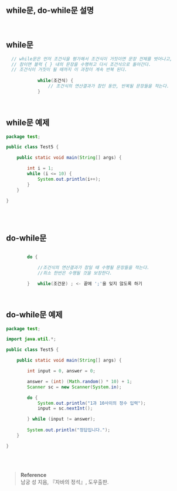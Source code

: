 ## while문, do-while문 설명

<br/>

## while문 

```java
  // while문은 먼저 조건식을 평가해서 조건식이 거짓이면 문장 전체를 벗어나고, 
  // 참이면 블럭 { } 내의 문장을 수행하고 다시 조건식으로 돌아간다. 
  // 조건식이 거짓이 될 때까지 이 과정이 계속 반복 된다.
	
			while(조건식) {
			    // 조건식의 연산결과가 참인 동안, 반복될 문장들을 적는다.
			}

```

<br/>

## while문 예제


```java
package test;

public class Test5 {

	public static void main(String[] args) {

		int i = 1;
		while (i <= 10) {
			System.out.println(i++);
		}
	}

}
```

<br/><br/>


## do-while문


```java

		do {

			//조건식의 연산결과가 참일 때 수행될 문장들을 적는다.
			//최소 한번은 수행될 것을 보장한다.

		}	while(조건문) ; <- 끝에 ';'을 잊지 않도록 하기
```

<br/>

## do-while문 예제

```java
package test;

import java.util.*;

public class Test5 {

	public static void main(String[] args) {

		int input = 0, answer = 0;

		answer = (int) (Math.random() * 10) + 1;
		Scanner sc = new Scanner(System.in);

		do {
			System.out.println("1과 10사이의 정수 입력");
			input = sc.nextInt();

		} while (input != answer);
		
		System.out.println("정답입니다.");
	}

}
```


<br/><br/>

>**Reference**
><br/>남궁 성 지음, 『자바의 정석』, 도우출판.